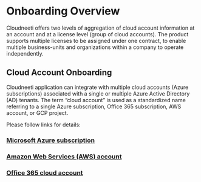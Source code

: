 # Onboarding Overview

Cloudneeti offers two levels of aggregation of cloud account information at an account and at a license level (group of cloud accounts). The product supports multiple licenses to be assigned under one contract, to enable multiple business-units and organizations within a company to operate independently.

## Cloud Account Onboarding

Cloudneeti application can integrate with multiple cloud accounts (Azure subscriptions) associated with a single or multiple Azure Active Directory (AD) tenants. The term “cloud account” is used as a standardized name referring to a single Azure subscription, Office 365 subscription, AWS account, or GCP project. 

Please follow links for details:

### [Microsoft Azure subscription](../azureSubscriptions/)

### [Amazon Web Services (AWS) account](../amazonWebServiceAccounts/)

### [Office 365 cloud account](../onboardingOffice365Subscription/)

